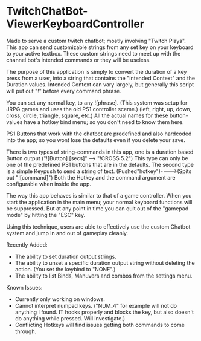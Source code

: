 # TwitchChatBot-ViewerKeyboardController
Made to serve a custom twitch chatbot; mostly involving "Twitch Plays". This app can send customizable strings from any set key on your keyboard to your active textbox. These custom strings need to meet up with the channel bot's intended commands or they will be useless. 

The purpose of this application is simply to convert the duration of a key press from a user, into a string that contains the "Intended Context" and the Duration values.
Intended Context can vary largely, but generally this script will put out "!" before every command phrase.

You can set any normal key, to any ![phrase]. 
(This system was setup for JRPG games and uses the old PS1 controller sceme.) (left, right, up, down, cross, circle, triangle, square, etc.) All the actual names for these button-values have a hotkey bind menu; so you don't need to know them here.

PS1 Buttons that work with the chatbot are predefined and also hardcoded into the app; so you wont lose the defaults even if you delete your save.

There is two types of string-commands in this app, one is a duration based Button output ("![Button] [secs]" --> "!CROSS 5.2")
  This type can only be one of the predefined PS1 buttons that are in the defaults. 
The second type is a simple Keypush to send a string of text. (Pushed"hotkey")---->(Spits out "![command]")
  Both the Hotkey and the command argument are configurable when inside the app.
  
The way this app behaves is similar to that of a game controller. When you start the application in the main menu; your normal keyboard functions will be suppressed. But at any point in time you can quit out of the "gamepad mode" by hitting the "ESC" key.

Using this technique, users are able to effectively use the custom Chatbot system and jump in and out of gameplay cleanly.
  
Recently Added:
- The ability to set duration output strings. 
- The ability to unset a specific duration output string without deleting the action. (You set the keybind to "NONE".)
- The ability to list Binds, Manuvers and combos from the settings menu.
  
  
Known Issues: 
- Currently only working on windows. 
- Cannot interpret numpad keys. ("NUM_4" for example will not do anything I found. IT hooks properly and blocks the key, but also doesn't do anything while pressed. Will investigate.)
- Conflicting Hotkeys will find issues getting both commands to come through.
